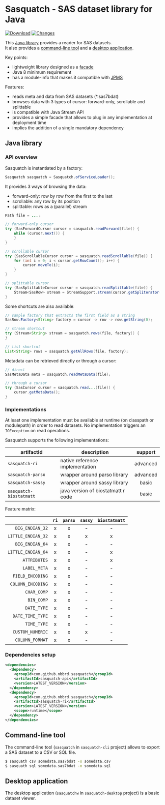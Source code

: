 # Sasquatch - SAS dataset library for Java

[![Download](https://img.shields.io/github/release/nbbrd/sasquatch.svg)](https://github.com/nbbrd/sasquatch/releases/latest)
[![Changes](https://img.shields.io/endpoint?url=https%3A%2F%2Fraw.githubusercontent.com%2Fnbbrd%2Fsasquatch%2Fbadges%2Funreleased-changes.json)](https://github.com/nbbrd/sasquatch/blob/develop/CHANGELOG.md)

This [Java library](#java-library) provides a reader for SAS datasets.  
It also provides a [command-line tool](#command-line-tool) and a [desktop application](#desktop-application).

Key points:

- lightweight library designed as a [facade](https://en.wikipedia.org/wiki/Facade_pattern)
- Java 8 minimum requirement
- has a module-info that makes it compatible with [JPMS](https://www.baeldung.com/java-9-modularity) 

Features:

- reads meta and data from SAS datasets (*.sas7bdat)
- browses data with 3 types of cursor: forward-only, scrollable and splittable
- is compatible with Java Stream API
- provides a simple facade that allows to plug in any implementation at deployment time
- implies the addition of a single mandatory dependency

## Java library

### API overview

Sasquatch is instantiated by a factory:

```java
Sasquatch sasquatch = Sasquatch.ofServiceLoader();
```

It provides 3 ways of browsing the data:
- forward-only: row by row from the first to the last
- scrollable: any row by its position
- splittable: rows as a (parallel) stream

```java
Path file = ...;

// forward-only cursor
try (SasForwardCursor cursor = sasquatch.readForward(file)) {
    while (cursor.next()) {
    }
}

// scrollable cursor
try (SasScrollableCursor cursor = sasquatch.readScrollable(file)) {
    for (int i = 0; i < cursor.getRowCount(); i++) {
        cursor.moveTo(i);
    }
}

// splittable cursor
try (SasSplittableCursor cursor = sasquatch.readSplittable(file)) {
    Stream<SasRow> stream = StreamSupport.stream(cursor.getSpliterator(), false);
}
```
Some shortcuts are also available:

```java
// sample factory that extracts the first field as a string
SasRow.Factory<String> factory = cursor -> row -> row.getString(0);

// stream shortcut
try (Stream<String> stream = sasquatch.rows(file, factory)) {
}

// list shortcut
List<String> rows = sasquatch.getAllRows(file, factory);
```
Metadata can be retrieved directly or through a cursor:
```java
// direct
SasMetaData meta = sasquatch.readMetaData(file);

// through a cursor
try (SasCursor cursor = sasquatch.read...(file)) {
    cursor.getMetaData();
}
```

### Implementations

At least one implementation must be available at runtime (on classpath or modulepath) in order to read datasets. No implementation triggers an `IOException` on read operations.

Sasquatch supports the following implementations:

| artifactId | description | support |
| --- | --- | :---: |
| `sasquatch-ri` | native reference implementation | advanced |
| `sasquatch-parso` | wrapper around parso library | advanced |
| `sasquatch-sassy` | wrapper around sassy library | basic |
| `sasquatch-biostatmatt` | java version of biostatmatt r code | basic |

Feature matrix:

| | `ri` | `parso` | `sassy` | `biostatmatt` |
| ---: | :---: | :---: | :---: | :---: |
| `BIG_ENDIAN_32` | x | x | - | - |
| `LITTLE_ENDIAN_32` | x | x | x | x |
| `BIG_ENDIAN_64` | x | x | - | - |
| `LITTLE_ENDIAN_64` | x | x | - | x |
| `ATTRIBUTES` | x | x | - | x |
| `LABEL_META` | x | x | - | - |
| `FIELD_ENCODING` | x | x | - | - |
| `COLUMN_ENCODING` | x | x | - | - |
| `CHAR_COMP` | x | x | - | - |
| `BIN_COMP` | x | x | - | - |
| `DATE_TYPE` | x | x | - | - |
| `DATE_TIME_TYPE` | x | x | - | - |
| `TIME_TYPE` | x | x | - | - |
| `CUSTOM_NUMERIC` | x | x | x | - |
| `COLUMN_FORMAT` | x | x | - | - |

### Dependencies setup

```xml
<dependencies>
  <dependency>
    <groupId>com.github.nbbrd.sasquatch</groupId>
    <artifactId>sasquatch-api</artifactId>
    <version>LATEST_VERSION</version>
  </dependency>
  <dependency>
    <groupId>com.github.nbbrd.sasquatch</groupId>
    <artifactId>sasquatch-ri</artifactId>
    <version>LATEST_VERSION</version>
    <scope>runtime</scope>
  </dependency>
</dependencies>
```

## Command-line tool

The command-line tool (`sasquatch` in `sasquatch-cli` project) allows to export a SAS dataset to a CSV or SQL file.

```bash
$ sasquath csv somedata.sas7bdat -o somedata.csv
$ sasquath sql somedata.sas7bdat -o somedata.sql
```

## Desktop application

The desktop application (`sasquatchw` in `sasquatch-desktop` project) is a basic dataset viewer.
